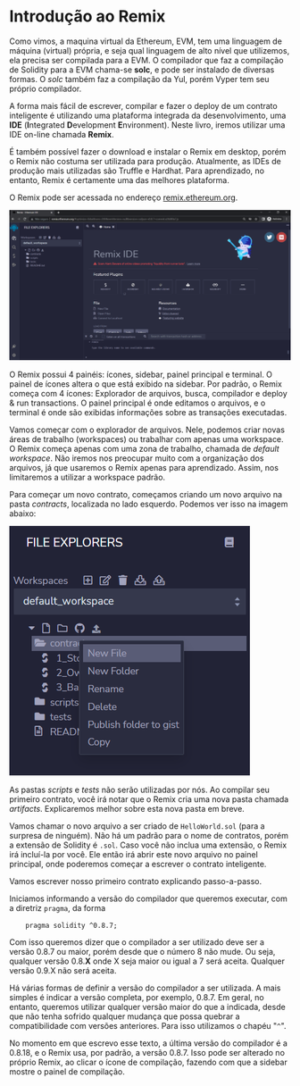 # Introdução ao Remix

Como vimos, a maquina virtual da Ethereum, EVM, tem uma linguagem de máquina (virtual) própria, e seja qual linguagem de alto nível que utilizemos, ela precisa ser compilada para a EVM. O compilador que faz a compilação de Solidity para a EVM chama-se **solc**, e pode ser instalado de diversas formas. O *solc* também faz a compilação da Yul, porém Vyper tem seu próprio compilador.  

A forma mais fácil de escrever, compilar e fazer o deploy de um contrato inteligente é utilizando uma plataforma integrada da desenvolvimento, uma **IDE** (**I**ntegrated **D**evelopment **E**nvironment). Neste livro, iremos utilizar uma IDE on-line chamada **Remix**.

É também possível fazer o download e instalar o Remix em desktop, porém o Remix não costuma ser utilizada para produção. Atualmente, as IDEs de produção mais utilizadas são Truffle e Hardhat. Para aprendizado, no entanto, Remix é certamente uma das melhores plataforma.

O Remix pode ser acessada no endereço [remix.ethereum.org](http://remix.ethereum.org).

![Tela inicial da IDE Remix.](./1_1.png)

O Remix possui 4 painéis: ícones, sidebar, painel principal e terminal. O painel de ícones altera o que está exibido na sidebar. Por padrão, o Remix começa com 4 ícones: Explorador de arquivos, busca, compilador e deploy & run transactions. O painel principal é onde editamos o arquivos, e o terminal é onde são exibidas informações sobre as transações executadas.

Vamos começar com o explorador de arquivos. Nele, podemos criar novas áreas de trabalho (workspaces) ou trabalhar com apenas uma workspace. O Remix começa apenas com uma zona de trabalho, chamada de *default workspace*. Não iremos nos preocupar muito com a organização dos arquivos, já que usaremos o Remix apenas para aprendizado. Assim, nos limitaremos a utilizar a workspace padrão.

Para começar um novo contrato, começamos criando um novo arquivo na pasta *contracts*, localizada no lado esquerdo. Podemos ver isso na imagem abaixo:

![Criando um novo arquivo no Remix.](./1_2.png)


As pastas *scripts* e *tests* não serão utilizadas por nós. Ao compilar seu primeiro contrato, você irá notar que o Remix cria uma nova pasta chamada *artifacts*. Explicaremos melhor sobre esta nova pasta em breve.

Vamos chamar o novo arquivo a ser criado de `HelloWorld.sol` (para a surpresa de ninguém). Não há um padrão para o nome de contratos, porém a extensão de Solidity é `.sol`. Caso você não inclua uma extensão, o Remix irá incluí-la por você. Ele então irá abrir este novo arquivo no painel principal, onde poderemos começar a escrever o contrato inteligente.

Vamos escrever nosso primeiro contrato explicando passo-a-passo.

Iniciamos informando a versão do compilador que queremos executar, com a diretriz `pragma`, da forma

```
    pragma solidity ^0.8.7;
```

Com isso queremos dizer que o compilador a ser utilizado deve ser a versão 0.8.7 ou maior, porém desde que o número 8 não mude. Ou seja, qualquer versão 0.8.**X** onde X seja maior ou igual a 7 será aceita. Qualquer versão 0.9.X não será aceita.

Há várias formas de definir a versão do compilador a ser utilizada. A mais simples é indicar a versão completa, por exemplo, 0.8.7. Em geral, no entanto, queremos utilizar qualquer versão maior do que a indicada, desde que não tenha sofrido qualquer mudança que possa quebrar a compatibilidade com versões anteriores. Para isso utilizamos o chapéu "`^`". 

No momento em que escrevo esse texto, a última versão do compilador é a 0.8.18, e o Remix usa, por padrão, a versão 0.8.7. Isso pode ser alterado no próprio Remix, ao clicar o ícone de compilação, fazendo com que a sidebar mostre o painel de compilação.